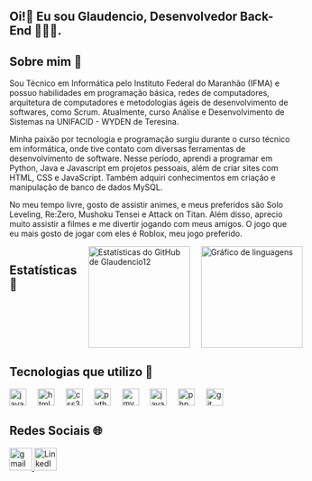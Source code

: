 <h2 align="left">Oi!👋 Eu sou Glaudencio, Desenvolvedor Back-End 👨🏻‍💻.</h2>

<div>
      <h2>Sobre mim 🙂</h2>
      <p>
            Sou Técnico em Informática pelo Instituto Federal do Maranhão (IFMA) e
            possuo habilidades em programação básica, redes de computadores, arquitetura de computadores e
            metodologias ágeis de desenvolvimento de softwares, como Scrum. Atualmente, curso Análise e
            Desenvolvimento de Sistemas na UNIFACID - WYDEN de Teresina.
      </p>
      <p>
            Minha paixão por tecnologia e programação surgiu durante o curso técnico em informática, onde
            tive contato com diversas ferramentas de desenvolvimento de software. Nesse período, aprendi a
            programar em Python, Java e Javascript em projetos pessoais, além de criar sites com HTML, CSS e
            JavaScript. Também adquiri conhecimentos em criação e manipulação de banco de dados MySQL.
      </p>
      <p>
           No meu tempo livre, gosto de assistir animes, e meus preferidos são Solo Leveling, Re:Zero, Mushoku Tensei e Attack on Titan.
           Além disso, aprecio muito assistir a filmes e me divertir jogando com meus amigos. O jogo que eu mais gosto de jogar com eles é Roblox,
           meu jogo preferido.
      </p>
</div>

<div style="display: flex; gap: 20px;"> 
      <h2>Estatísticas 📶</h2>
      <img src="https://github-readme-stats.vercel.app/api?username=Glaudencio12&show_icons=true&theme=dark&hide_border=false"
            height="180" alt="Estatísticas do GitHub de Glaudencio12" />
      <img src="https://github-readme-stats.vercel.app/api/top-langs?username=Glaudencio12&locale=en&hide_title=false&layout=compact&card_width=320&langs_count=5&theme=dark&hide_border=false"
            height="180" alt="Gráfico de linguagens" />
</div>

<div>
      <h2>Tecnologias que utilizo 🤖</h2>
      <img src="https://cdn.jsdelivr.net/gh/devicons/devicon/icons/javascript/javascript-original.svg" height="30"
            alt="javascript logo" />
      <img width="12" />
      <img src="https://cdn.jsdelivr.net/gh/devicons/devicon/icons/html5/html5-original.svg" height="30"
            alt="html5 logo" />
      <img width="12" />
      <img src="https://cdn.jsdelivr.net/gh/devicons/devicon/icons/css3/css3-original.svg" height="30"
            alt="css3 logo" />
      <img width="12" />
      <img src="https://cdn.jsdelivr.net/gh/devicons/devicon/icons/python/python-original.svg" height="30"
            alt="python logo" />
      <img width="12" />
      <img src="https://cdn.jsdelivr.net/gh/devicons/devicon/icons/mysql/mysql-original.svg" height="30"
            alt="mysql logo" />
      <img width="12" />
      <img src="https://cdn.jsdelivr.net/gh/devicons/devicon/icons/java/java-original.svg" height="30"
            alt="java logo" />
      <img width="12" />
      <img src="https://cdn.jsdelivr.net/gh/devicons/devicon/icons/php/php-original.svg" height="30" alt="php logo" />
      <img width="12" />
      <img src="https://cdn.jsdelivr.net/gh/devicons/devicon/icons/git/git-original.svg" height="30" alt="git logo" />
</div>

<div>
      <h2>Redes Sociais 🌐</h2>
      <a href="mailto:glaudenciocosta015@gmail.com" target="_blank">
            <img src="https://img.shields.io/static/v1?message=Gmail&logo=gmail&label=&color=D14836&logoColor=white&labelColor=&style=for-the-badge"
                  height="40" alt="gmail logo" />
      </a>
      <a href="https://www.linkedin.com/in/glaudencio" target="_blank">
            <img src="https://img.shields.io/static/v1?message=LinkedIn&logo=linkedin&label=&color=0A66C2&logoColor=white&labelColor=&style=for-the-badge"
                  height="40" alt="LinkedIn logo" />
      </a>
</div>
